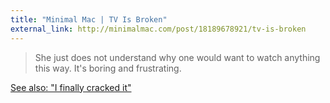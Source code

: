 ```yaml
---
title: "Minimal Mac | TV Is Broken"
external_link: http://minimalmac.com/post/18189678921/tv-is-broken
---
```

>She just does not understand why one would want to watch anything this way. It's boring and frustrating.

[See also: "I finally cracked it"][1]

[1]: http://andybrett.com/bookmarks/68
